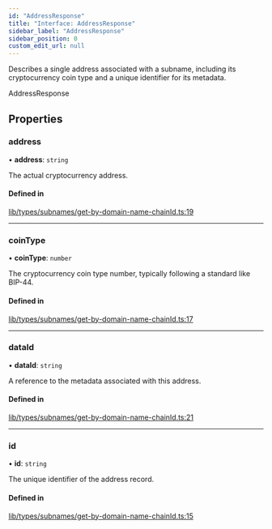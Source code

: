 ```yaml
---
id: "AddressResponse"
title: "Interface: AddressResponse"
sidebar_label: "AddressResponse"
sidebar_position: 0
custom_edit_url: null
---
```


Describes a single address associated with a subname, including its cryptocurrency coin type
and a unique identifier for its metadata.

 AddressResponse

## Properties

### address

• **address**: `string`

The actual cryptocurrency address.

#### Defined in

[lib/types/subnames/get-by-domain-name-chainId.ts:19](https://github.com/JustaName-id/JustaName-sdk/blob/1dd4ff6/packages/@justaname.id/sdk/src/lib/types/subnames/get-by-domain-name-chainId.ts#L19)

___

### coinType

• **coinType**: `number`

The cryptocurrency coin type number, typically following a standard like BIP-44.

#### Defined in

[lib/types/subnames/get-by-domain-name-chainId.ts:17](https://github.com/JustaName-id/JustaName-sdk/blob/1dd4ff6/packages/@justaname.id/sdk/src/lib/types/subnames/get-by-domain-name-chainId.ts#L17)

___

### dataId

• **dataId**: `string`

A reference to the metadata associated with this address.

#### Defined in

[lib/types/subnames/get-by-domain-name-chainId.ts:21](https://github.com/JustaName-id/JustaName-sdk/blob/1dd4ff6/packages/@justaname.id/sdk/src/lib/types/subnames/get-by-domain-name-chainId.ts#L21)

___

### id

• **id**: `string`

The unique identifier of the address record.

#### Defined in

[lib/types/subnames/get-by-domain-name-chainId.ts:15](https://github.com/JustaName-id/JustaName-sdk/blob/1dd4ff6/packages/@justaname.id/sdk/src/lib/types/subnames/get-by-domain-name-chainId.ts#L15)
